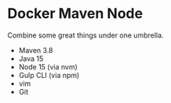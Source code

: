 # Docker Maven Node

Combine some great things under one umbrella.

 - Maven 3.8
 - Java 15
 - Node 15 (via nvm)
 - Gulp CLI (via npm)
 - vim
 - Git
